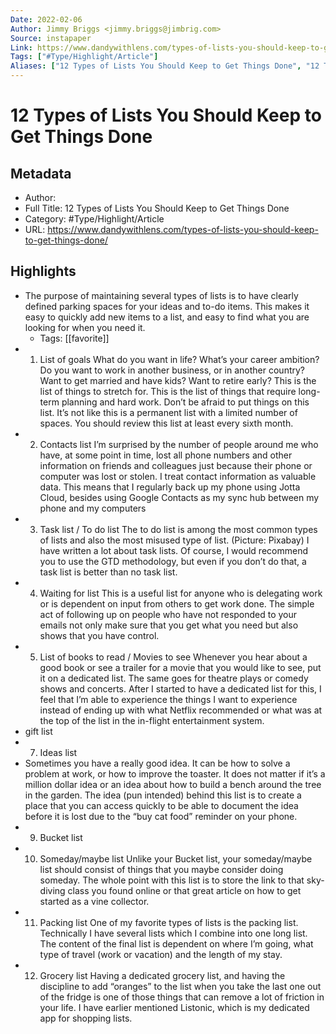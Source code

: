 ```yaml
---
Date: 2022-02-06
Author: Jimmy Briggs <jimmy.briggs@jimbrig.com>
Source: instapaper
Link: https://www.dandywithlens.com/types-of-lists-you-should-keep-to-get-things-done/
Tags: ["#Type/Highlight/Article"]
Aliases: ["12 Types of Lists You Should Keep to Get Things Done", "12 Types of Lists You Should Keep to Get Things Done"]
---
```

# 12 Types of Lists You Should Keep to Get Things Done

## Metadata
- Author: 
- Full Title: 12 Types of Lists You Should Keep to Get Things Done
- Category: #Type/Highlight/Article
- URL: https://www.dandywithlens.com/types-of-lists-you-should-keep-to-get-things-done/

## Highlights
- The purpose of maintaining several types of lists is to have clearly defined parking spaces for your ideas and to-do items. This makes it easy to quickly add new items to a list, and easy to find what you are looking for when you need it.
    - Tags: [[favorite]] 
- 1. List of goals
  What do you want in life? What’s your career ambition? Do you want to work in another business, or in another country? Want to get married and have kids? Want to retire early?
  This is the list of things to stretch for. This is the list of things that require long-term planning and hard work. Don’t be afraid to put things on this list. It’s not like this is a permanent list with a limited number of spaces.
  You should review this list at least every sixth month.
- 2. Contacts list
  I’m surprised by the number of people around me who have, at some point in time, lost all phone numbers and other information on friends and colleagues just because their phone or computer was lost or stolen.
  I treat contact information as valuable data. This means that I regularly back up my phone using Jotta Cloud, besides using Google Contacts as my sync hub between my phone and my computers
- 3. Task list / To do list
  The to do list is among the most common types of lists and also the most misused type of list. (Picture: Pixabay)
  I have written a lot about task lists. Of course, I would recommend you to use the GTD methodology, but even if you don’t do that, a task list is better than no task list.
- 4. Waiting for list
  This is a useful list for anyone who is delegating work or is dependent on input from others to get work done. The simple act of following up on people who have not responded to your emails not only make sure that you get what you need but also shows that you have control.
- 5. List of books to read / Movies to see
  Whenever you hear about a good book or see a trailer for a movie that you would like to see, put it on a dedicated list. The same goes for theatre plays or comedy shows and concerts. After I started to have a dedicated list for this, I feel that I’m able to experience the things I want to experience instead of ending up with what Netflix recommended or what was at the top of the list in the in-flight entertainment system.
- gift list
- 7. Ideas list
- Sometimes you have a really good idea. It can be how to solve a problem at work, or how to improve the toaster. It does not matter if it’s a million dollar idea or an idea about how to build a bench around the tree in the garden.
  The idea (pun intended) behind this list is to create a place that you can access quickly to be able to document the idea before it is lost due to the “buy cat food” reminder on your phone.
- 9. Bucket list
- 10. Someday/maybe list
  Unlike your Bucket list, your someday/maybe list should consist of things that you maybe consider doing someday. The whole point with this list is to store the link to that sky-diving class you found online or that great article on how to get started as a vine collector.
- 11. Packing list
  One of my favorite types of lists is the packing list. Technically I have several lists which I combine into one long list. The content of the final list is dependent on where I’m going, what type of travel (work or vacation) and the length of my stay.
- 12. Grocery list
  Having a dedicated grocery list, and having the discipline to add “oranges” to the list when you take the last one out of the fridge is one of those things that can remove a lot of friction in your life. I have earlier mentioned Listonic, which is my dedicated app for shopping lists.
